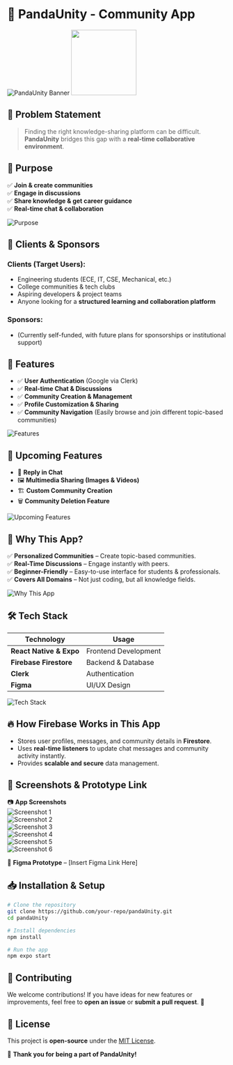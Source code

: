 # 🐼 PandaUnity - Community App

![PandaUnity Banner](https://your-image-link-here.com/banner.svg)
<img src="https://github.com/user-attachments/assets/6035689a-3be1-4edd-ba42-0b6ead974d45" width="150" height="150">

## 📌 Problem Statement

> Finding the right knowledge-sharing platform can be difficult. **PandaUnity** bridges this gap with a **real-time collaborative environment**.

## 🎯 Purpose

✅ **Join & create communities**  
✅ **Engage in discussions**  
✅ **Share knowledge & get career guidance**  
✅ **Real-time chat & collaboration**  

![Purpose](https://your-image-link-here.com/purpose.svg)

## 👥 Clients & Sponsors

### **Clients (Target Users):**
- Engineering students (ECE, IT, CSE, Mechanical, etc.)
- College communities & tech clubs
- Aspiring developers & project teams
- Anyone looking for a **structured learning and collaboration platform**

### **Sponsors:**
- (Currently self-funded, with future plans for sponsorships or institutional support)

## 🚀 Features

- ✅ **User Authentication** (Google via Clerk)
- ✅ **Real-time Chat & Discussions**
- ✅ **Community Creation & Management**
- ✅ **Profile Customization & Sharing**
- ✅ **Community Navigation** (Easily browse and join different topic-based communities)

![Features](https://your-image-link-here.com/features.svg)

## 🚀 Upcoming Features

- 🔄 **Reply in Chat**  
- 🖼️ **Multimedia Sharing (Images & Videos)**  
- 🏗️ **Custom Community Creation**  
- 🗑️ **Community Deletion Feature**  

![Upcoming Features](https://your-image-link-here.com/upcoming.svg)

## 📌 Why This App?

✅ **Personalized Communities** – Create topic-based communities.  
✅ **Real-Time Discussions** – Engage instantly with peers.  
✅ **Beginner-Friendly** – Easy-to-use interface for students & professionals.  
✅ **Covers All Domains** – Not just coding, but all knowledge fields.  

![Why This App](https://your-image-link-here.com/why.svg)

## 🛠 Tech Stack

| Technology   | Usage  |
|-------------|--------|
| **React Native & Expo** | Frontend Development |
| **Firebase Firestore** | Backend & Database |
| **Clerk** | Authentication |
| **Figma** | UI/UX Design |

![Tech Stack](https://your-image-link-here.com/techstack.svg)

## 🔥 How Firebase Works in This App

- Stores user profiles, messages, and community details in **Firestore**.
- Uses **real-time listeners** to update chat messages and community activity instantly.
- Provides **scalable and secure** data management.

## 📸 Screenshots & Prototype Link

📷 **App Screenshots**  
![Screenshot 1](https://drive.google.com/file/d/141gm_g3Mwga0Np3Viu-R2W2bkdFcKX43/view?usp=drive_link)  
![Screenshot 2](https://drive.google.com/file/d/1JgNAWHCjP9zxy2eKZyLfeBSlNPsfIlVU/view?usp=drive_link)  
![Screenshot 3](https://drive.google.com/file/d/1hW1ep-qRJ-J6F3_4PI9tLc4hRIds_jep/view?usp=drive_link)  
![Screenshot 4](https://drive.google.com/file/d/1XtaOulyxYXwPnp59vcRSSgDZWotE97M7/view?usp=drive_link)  
![Screenshot 5](https://drive.google.com/file/d/1iVJlo3UJ1whNT7FTcRu5xZSrJPgjgT7e/view?usp=drive_link)  
![Screenshot 6](https://drive.google.com/file/d/1JrVbe71vSCRxQ3rhgb-EtxK8Hf6hNp8Y/view?usp=drive_link)  

🔗 **Figma Prototype** – [Insert Figma Link Here]

## 📥 Installation & Setup

```sh
# Clone the repository
git clone https://github.com/your-repo/pandaUnity.git
cd pandaUnity

# Install dependencies
npm install

# Run the app
npm expo start
```

## 📢 Contributing
We welcome contributions! If you have ideas for new features or improvements, feel free to **open an issue** or **submit a pull request**. 🚀

## 📜 License
This project is **open-source** under the [MIT License](LICENSE).

🎉 **Thank you for being a part of PandaUnity!**
